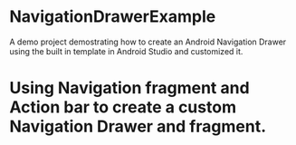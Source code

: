 # NavigationDrawerExample
A demo project demostrating how to create an Android Navigation Drawer using the built in template in Android Studio
and customized it. 

# Using Navigation fragment and Action bar to create a custom Navigation Drawer and fragment. 

